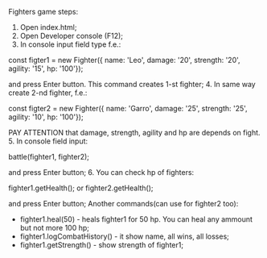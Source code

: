 Fighters game steps: 
1. Open index.html;
2. Open Developer console (F12);
3. In console input field type f.e.: 

const figter1 = new Fighter({
name: 'Leo', 
damage: '20', 
strength: '20', 
agility: '15',
hp: '100'});

and press Enter button. This command creates 1-st fighter;
4. In same way create 2-nd fighter, f.e.:

const figter2 = new Fighter({
name: 'Garro', 
damage: '25', 
strength: '25', 
agility: '10',
hp: '100'}); 

PAY ATTENTION that damage, strength, agility and hp are depends on fight.
5. In console field input:

battle(fighter1, fighter2);

and press Enter button;
6. You can check hp of fighters:

fighter1.getHealth();
or
fighter2.getHealth();

and press Enter button;
Another commands(can use for fighter2 too):
- fighter1.heal(50) - heals fighter1 for 50 hp. You can heal any ammount but not more 100 hp;
- fighter1.logCombatHistory() - it show name, all wins, all losses;
- fighter1.getStrength() - show strength of fighter1;




